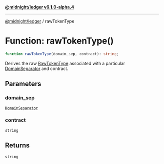 [**@midnight/ledger v6.1.0-alpha.4**](../README.md)

***

[@midnight/ledger](../globals.md) / rawTokenType

# Function: rawTokenType()

```ts
function rawTokenType(domain_sep, contract): string;
```

Derives the raw [RawTokenType](../type-aliases/RawTokenType.md) associated with a particular
[DomainSeparator](../type-aliases/DomainSeparator.md) and contract.

## Parameters

### domain\_sep

[`DomainSeparator`](../type-aliases/DomainSeparator.md)

### contract

`string`

## Returns

`string`
